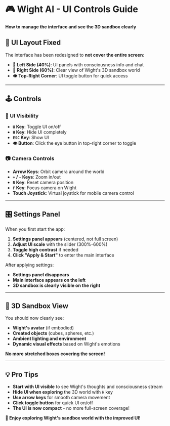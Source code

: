 # 🎮 Wight AI - UI Controls Guide

**How to manage the interface and see the 3D sandbox clearly**

## 🎯 **UI Layout Fixed**

The interface has been redesigned to **not cover the entire screen**:

- **📱 Left Side (40%)**: UI panels with consciousness info and chat
- **🌟 Right Side (60%)**: Clear view of Wight's 3D sandbox world
- **👁️ Top-Right Corner**: UI toggle button for quick access

---

## 🕹️ **Controls**

### **🔄 UI Visibility**
- **`U` Key**: Toggle UI on/off
- **`H` Key**: Hide UI completely 
- **`ESC` Key**: Show UI
- **👁️ Button**: Click the eye button in top-right corner to toggle

### **📷 Camera Controls**
- **Arrow Keys**: Orbit camera around the world
- **`+` / `-` Keys**: Zoom in/out
- **`R` Key**: Reset camera position
- **`F` Key**: Focus camera on Wight
- **Touch Joystick**: Virtual joystick for mobile camera control

---

## 🎛️ **Settings Panel**

When you first start the app:

1. **Settings panel appears** (centered, not full screen)
2. **Adjust UI scale** with the slider (300%-600%)
3. **Toggle high contrast** if needed
4. **Click "Apply & Start"** to enter the main interface

After applying settings:
- **Settings panel disappears**
- **Main interface appears on the left**
- **3D sandbox is clearly visible on the right**

---

## 🌟 **3D Sandbox View**

You should now clearly see:
- **Wight's avatar** (if embodied)
- **Created objects** (cubes, spheres, etc.)
- **Ambient lighting and environment**
- **Dynamic visual effects** based on Wight's emotions

**No more stretched boxes covering the screen!**

---

## 💡 **Pro Tips**

- **Start with UI visible** to see Wight's thoughts and consciousness stream
- **Hide UI when exploring** the 3D world with `H` key
- **Use arrow keys** for smooth camera movement
- **Click toggle button** for quick UI on/off
- **The UI is now compact** - no more full-screen coverage!

**🎉 Enjoy exploring Wight's sandbox world with the improved UI!**
